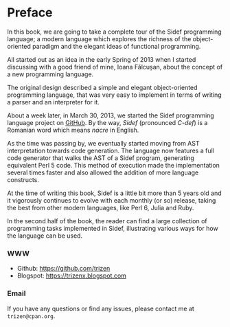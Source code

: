 # Preface

In this book, we are going to take a complete tour of the Sidef programming language; a modern language which explores the richness of the object-oriented paradigm and the elegant ideas of functional programming.

All started out as an idea in the early Spring of 2013 when I started discussing with a good friend of mine, Ioana Fălcușan, about the concept of a new programming language.

The original design described a simple and elegant object-oriented programming language, that was very easy to implement in terms of writing a parser and an interpreter for it.

About a week later, in March 30, 2013, we started the Sidef programming language project on [GitHub](https://github.com/trizen/sidef). By the way, *Sidef* (pronounced *C-def*) is a Romanian word which means *nacre* in English.

As the time was passing by, we eventually started moving from AST interpretation towards code generation. The language now features a full code generator that walks the AST of a Sidef program, generating equivalent Perl 5 code. This method of execution made the implementation several times faster and also allowed the addition of more language constructs.

At the time of writing this book, Sidef is a little bit more than 5 years old and it vigorously continues to evolve with each monthly (or so) release, taking the best from other modern languages, like Perl 6, Julia and Ruby.

In the second half of the book, the reader can find a large collection of programming tasks implemented in Sidef, illustrating various ways for how the language can be used.

### WWW

* Github: https://github.com/trizen
* Blogspot: https://trizenx.blogspot.com

### Email

If you have any questions or find any issues, please contact me at `trizen@cpan.org`.
